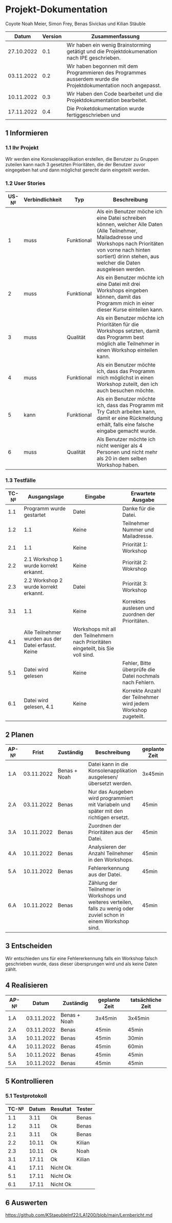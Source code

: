 # Projekt-Dokumentation

Coyote
Noah Meier, Simon Frey, Benas Sivickas und Kilian Stäuble

| Datum | Version | Zusammenfassung                                              |
| ----- | ------- | ------------------------------------------------------------ |
|27.10.2022| 0.1   | Wir haben ein wenig Brainstorming getätigt und die Projektdokumenation nach IPE geschrieben.|
| 03.11.2022|0.2   | Wir haben begonnen mit dem Programmieren des Programmes ausserdem wurde die Projektdokumentation noch angepasst.|
|10.11.2022| 0.3| Wir Haben den Code bearbeitet und die Projektdokumentation bearbeitet.|
|17.11.2022| 0.4| Die Proketdokumentation wurde fertiggeschrieben und
## 1 Informieren

### 1.1 Ihr Projekt

WIr werden eine Konsolenapplikation erstellen, die Benutzer zu Gruppen zuteilen kann nach 3 gesetzten Prioritäten, die der Benutzer zuvor eingegeben hat und dann möglichst gerecht darin eingeteilt werden.

### 1.2 User Stories

| US-№ | Verbindlichkeit | Typ  | Beschreibung                       |
| ---- | --------------- | ---- | ---------------------------------- |
| 1    | muss                | Funktional | Als ein Benutzer möche ich eine Datei schreiben können, welcher Alle Daten (Alle Teilnehmer, Mailadadresse und Workshops nach Prioritäten von vorne nach hinten sortiert) drinn stehen, aus welcher die Daten ausgelesen werden.
| 2  | muss                 |Funktional| Als ein Benutzer möchte ich eine Datei mit drei Workshops eingeben können, damit das Programm mich in einer dieser Kurse einteilen kann.|
| 3  | muss            |Qualität| Als ein Benutzer möchte ich Prioritäten für die Workshops setzten, damit das Programm best möglich alle Teilnehmer in einen Workshop einteilen kann.|
| 4  | muss          |Funktional| Als ein Benutzer möchte ich, dass das Programm mich möglichst in einen Workshop zuteilt, den ich auch besuchen möchte.|
| 5  | kann         | Funktional     | Als ein Benutzer möchte ich, dass das Programm mit Try Catch arbeiten kann, damit er eine Rückmeldung erhält, falls eine falsche eingabe gemacht wurde.|
| 6  |muss                |Qualität| Als Benutzer möchte ich nicht weniger als 4 Personen und nicht mehr als 20 in dem selben Workshop haben.|



### 1.3 Testfälle

| TC-№ | Ausgangslage | Eingabe | Erwartete Ausgabe |
| ---- | ------------ | ------- | ----------------- |
| 1.1  |   Programm wurde gestartet| Datei | Danke für die Datei.|
| 1.2 |   1.1 | Keine | Teilnehmer Nummer und Mailadresse.|
| 2.1  |     1.1      |  Keine| Priorität 1: Workshop   |
| 2.2  |     2.1  Workshop 1 wurde korrekt erkannt. |   Keine |  Priorität 2: Wokrshop       |
| 2.3  |     2.2 Workshop 2 wurde korrekt erkannt.       |  Datei   |  Priorität 3: Workshop              |
| 3.1  |     1.1   |Keine| Korrektes auslesen und zuordnen der Prioritäten.|
| 4.1  |     Alle Teilnehmer wurden aus der Datei erfasst. Keine | Workshops mit all den Teilnehmern nach Prioritäten eingeteilt, bis Sie voll sind.|
| 5.1 |     Datei wird gelesen   |  Keine       |   Fehler, Bitte überprüfe die Datei nochmals nach Fehlern.|
| 6.1 |     Datei wird gelesen, 4.1| Keine | Korrekte Anzahl der Teilnehmer wird jedem Workshop zugeteilt.|



## 2 Planen



| AP-№ | Frist | Zuständig | Beschreibung | geplante Zeit |
| ---- | ----- | --------- | ------------ | ------------- |
| 1.A  | 03.11.2022 |    Benas + Noah       |Datei kann in die Konsolenapplikation ausgelesen/übersetzt werden.| 3x45min
| 2.A | 03.11.2022 |       Benas    | Nur das Ausgeben wird programmiert mit Variabeln und später mit den richtigen ersetzt.| 45min|
|3.A  | 10.11.2022 |     Benas      | Zuordnen der Prioritäten aus der Datei.| 45min|
| 4.A  | 10.11.2022 |    Benas       |Analysieren der Anzahl Teilnehmer in den Workshops.| 45min|
| 5.A  | 10.11.2022 |    Benas       | Fehlererkennung aus der Datei.| 45min|
| 6.A  | 10.11.2022 |     Benas      | Zählung der Teilnehmer in Workshops und weiteres verteilen, falls zu wenig oder zuviel schon in einem Workshop sind.| 45min|



## 3 Entscheiden

Wir entschieden uns für eine Fehlererkennung falls ein Workshop falsch geschrieben wurde, dass dieser übersprungen wird und als keine Daten zählt.
## 4 Realisieren


| AP-№ | Datum | Zuständig | geplante Zeit | tatsächliche Zeit |
| ---- | ----- | --------- | ------------- | ----------------- |
| 1.A  | 03.11.2022 | Benas + Noah        | 3x45min              |  3x45min                 |
| 2.A | 03.11.2022 |   Benas        | 45min | 45min|
|3.A  | 10.11.2022 |   Benas        | 45min | 30min|
| 4.A  | 10.11.2022 |  Benas         |45min| 60min|
| 5.A  | 10.11.2022 |    Benas       | 45min| 45min|
| 5.A  | 10.11.2022 |    Benas       | 45min| 45min|


## 5 Kontrollieren

### 5.1 Testprotokoll

| TC-№ | Datum | Resultat | Tester |
| ---- | ----- | -------- | ------ |
| 1.1  | 3.11      | Ok        | Benas |
| 1.2  | 3.11      | Ok         | Benas       |
| 2.1  | 3.11      | Ok         | Benas       |
| 2.2  | 10.11      | Ok         | Kilian       |
| 2.3  | 10.11      | Ok         | Noah       |
| 3.1  | 17.11      | Ok         | Kilian       |
| 4.1  | 17.11      | Nicht Ok    |        |
| 5.1  | 17.11      | Nicht Ok   |        |
| 6.1  | 17.11      | Nicht Ok |        |





## 6 Auswerten
https://github.com/KStaeubleInf22/LA1200/blob/main/Lernbericht.md
